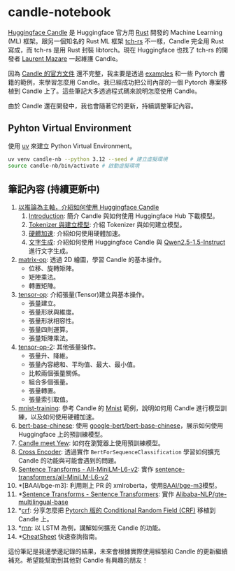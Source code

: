 # candle-notebook

[Huggingface Candle](https://github.com/huggingface/candle) 是 Huggingface 官方用 [Rust](https://www.rust-lang.org/zh-TW/) 開發的 Machine Learning (ML) 框架。跟另一個知名的 Rust ML 框架 [tch-rs](https://github.com/LaurentMazare/tch-rs) 不一樣，Candle 完全用 Rust 寫成，而 tch-rs 是用 Rust 封裝 libtorch。現在 Huggingface 也找了 tch-rs 的開發者 [Laurent Mazare](https://github.com/LaurentMazare) 一起維護 Candle。

因為 [Candle 的官方文件](https://huggingface.github.io/candle/index.html) 還不完整，我主要是透過 [examples](https://github.com/huggingface/candle/tree/main/candle-examples) 和一些 Pytorch 書籍的範例，來學習怎麼用 Candle。我已經成功把公司內部的一個 Pytorch 專案移植到 Candle 上了。這些筆記大多透過程式碼來說明怎麼使用 Candle。

由於 Candle 還在開發中，我也會隨著它的更新，持續調整筆記內容。

## Pyhton Virtual Environment

使用 [uv](https://github.com/astral-sh/uv) 來建立 Python Virtual Environment。

```bash
uv venv candle-nb --python 3.12 --seed # 建立虛擬環境
source candle-nb/bin/activate # 啟動虛擬環境
```

## 筆記內容 (持續更新中)

1. [以推論為主軸，介紹如何使用 Huggingface Candle](tutorial/README.md)
    1. [Introduction](tutorial/1.introduction/README.md): 簡介 Candle 與如何使用 Huggingface Hub 下載模型。
    1. [Tokenizer 與建立模型](tutorial/2.tokenizer-and-model/README.md): 介紹 Tokenizer 與如何建立模型。
    1. [硬體加速](tutorial/3.device-acceleration/README.md): 介紹如何使用硬體加速。
    1. [文字生成](tutorial/4.generation/README.md): 介紹如何使用 Huggingface Candle 與 [Qwen2.5-1.5-Instruct](https://huggingface.co/Qwen/Qwen2.5-1.5B-Instruct) 進行文字生成。
1. [matrix-op](examples/matrix-op/README.md): 透過 2D 繪圖，學習 Candle 的基本操作。
    * 位移、旋轉矩陣。
    * 矩陣乘法。
    * 轉置矩陣。
1. [tensor-op](examples/tensor-op/README.md): 介紹張量(Tensor)建立與基本操作。
    * 張量建立。
    * 張量形狀與維度。
    * 張量形狀相容性。
    * 張量四則運算。
    * 張量矩陣乘法。
1. [tensor-op-2](examples/tensor-op-2/README.md): 其他張量操作。
    * 張量升、降維。
    * 張量內容總和、平均值、最大、最小值。
    * 比較兩個張量關係。
    * 組合多個張量。
    * 張量轉置。
    * 張量索引取值。
1. [mnist-training](examples/mnist-training/README.md): 參考 Candle 的 [Mnist](https://github.com/huggingface/candle/blob/main/candle-examples/examples/mnist-training/main.rs) 範例，說明如何用 Candle 進行模型訓練，以及如何使用硬體加速。
1. [bert-base-chinese](examples/bert-base-chinese/README.md): 使用 [google-bert/bert-base-chinese](https://huggingface.co/google-bert/bert-base-chinese)，展示如何使用 Huggingface 上的預訓練模型。
1. [Candle meet Yew](examples/candle-meet-yew/README.md): 如何在瀏覽器上使用預訓練模型。
1. [Cross Encoder](examples/cross-encoder/README.md): 透過實作 `BertForSequenceClassification` 學習如何擴充 Candle 的功能與可能會遇到的問題。
1. [Sentence Transforms - All-MiniLM-L6-v2](examples/all-MiniLM-L6-v2/README.md): 實作 [sentence-transformers/all-MiniLM-L6-v2](https://huggingface.co/sentence-transformers/all-MiniLM-L6-v2)
1. *[BAAI/bge-m3]: 利用剛上 PR 的 xmlroberta，使用[BAAI/bge-m3](https://huggingface.co/BAAI/bge-m3)模型。
1. *[Sentence Transforms - Sentence Transformers](examples/sentence-transformers/README.md): 實作 [Alibaba-NLP/gte-multilingual-base](https://huggingface.co/Alibaba-NLP/gte-multilingual-base)
1. *[crf](examples/crf/README.md): 分享怎麼把 [Pytorch 版的 Conditional Random Field (CRF)](https://github.com/kmkurn/pytorch-crf) 移植到 Candle 上。
1. *[rnn](examples/rnn/README.md): 以 LSTM 為例，講解如何擴充 Candle 的功能。
1. *[CheatSheet](cheatsheet.md) 快速查詢指南。

這份筆記是我邊學邊記錄的結果，未來會根據實際使用經驗和 Candle 的更新繼續補充。希望能幫助到其他對 Candle 有興趣的朋友！
